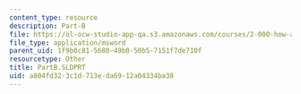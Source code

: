 ```yaml
---
content_type: resource
description: Part-B
file: https://ol-ocw-studio-app-qa.s3.amazonaws.com/courses/2-000-how-and-why-machines-work-spring-2002/a804fd323c1d713eda6912a04334ba38_PartB.SLDPRT
file_type: application/msword
parent_uid: 1f9b0c81-5680-49b0-50b5-7151f7de710f
resourcetype: Other
title: PartB.SLDPRT
uid: a804fd32-3c1d-713e-da69-12a04334ba38
---
```

